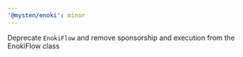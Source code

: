 ```yaml
---
'@mysten/enoki': minor
---
```


Deprecate `EnokiFlow` and remove sponsorship and execution from the EnokiFlow class
